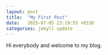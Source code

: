 ```yaml
---
layout: post
title:  "My First Post"
date:   2025-07-05 23:19:55 +0330
categories: jekyll update
---
```

Hi everybody and welcome to my blog.

